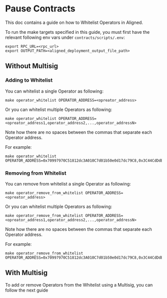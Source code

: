# Pause Contracts
This doc contains a guide on how to Whitelist Operators in Aligned.

To run the make targets specified in this guide, you must first have the relevant following env vars under `contracts/scripts/.env`:
```
export RPC_URL=<rpc_url>
export OUTPUT_PATH=<aligned_deployment_output_file_path>
```

## Without Multisig

### Adding to Whitelist

You can whitelist a single Operator as following:
```
make operator_whitelist OPERATOR_ADDRESS=<opreator_address>
```

Or you can whitelist multiple Operators as following:
```
make operator_whitelist OPERATOR_ADDRESS=<opreator_address1,operator_address2,...,operator_addressN>
```

Note how there are no spaces between the commas that separate each Operator address.

For example:
```
make operator_whitelist OPERATOR_ADDRESS=0x70997970C51812dc3A010C7d01b50e0d17dc79C8,0x3C44CdDdB6a900fa2b585dd299e03d12FA4293BC,0x90F79bf6EB2c4f870365E785982E1f101E93b906
```

### Removing from Whitelist

You can remove from whitelist a single Operator as following:
```
make operator_remove_from_whitelist OPERATOR_ADDRESS=<opreator_address>
```

Or you can whitelist multiple Operators as following:
```
make operator_remove_from_whitelist OPERATOR_ADDRESS=<opreator_address1,operator_address2,...,operator_addressN>
```

Note how there are no spaces between the commas that separate each Operator address.

For example:
```
make operator_remove_from_whitelist OPERATOR_ADDRESS=0x70997970C51812dc3A010C7d01b50e0d17dc79C8,0x3C44CdDdB6a900fa2b585dd299e03d12FA4293BC,0x90F79bf6EB2c4f870365E785982E1f101E93b906
```

## With Multisig

To add or remove Operators from the Whitelist using a Multisig, you can follow the next guide